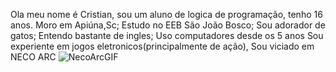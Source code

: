 Ola meu nome é Cristian, sou um aluno de logica de programação, tenho 16 anos.
Moro em Apiúna,Sc;
Estudo no EEB São João Bosco;
Sou adorador de gatos;
Entendo bastante de ingles;
Uso computadores desde os 5 anos
Sou experiente em jogos eletronicos(principalmente de ação),
Sou viciado em NECO ARC
![NecoArcGIF](https://github.com/CristianUller/CristianUller/assets/166440161/1c6c767e-0a05-452a-b191-b272146c605e)

